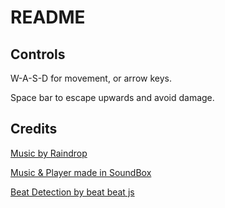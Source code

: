 # README

## Controls

W-A-S-D for movement, or arrow keys.

Space bar to escape upwards and avoid damage.

## Credits

[Music by Raindrop](https://l.facebook.com/l.php?u=https%3A%2F%2Fspotify.link%2F8JDINBv12Cb%3Ffbclid%3DIwAR0P13Sm4cP1F9hXDoUMlPm0EQVNe5g7p4s8SdP6fiUMm9OCNW5_CDlAoLg&h=AT2ptn0N46f4htzV19FCZJPHd1LC5hPQXCakqrmud_3sLGoz15KzroVWxxHDAwrnLqIJn_jl90zg8XTBWuiT5GTikRYawlxxYxm59h-RB7l1ba0WPmyqlDUuUuWjj5VnXpw)

[Music & Player made in SoundBox](https://sb.bitsnbites.eu/)

[Beat Detection by beat beat js](https://beat-beat-js.netlify.app/#/)